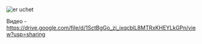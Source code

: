 ![er uchet](https://github.com/user-attachments/assets/3c58e561-25a9-4f87-8916-e1d88c6873dd)

Видео - https://drive.google.com/file/d/1SctBgGo_zi_ixqcblL8MTRxKHEYLkGPn/view?usp=sharing
